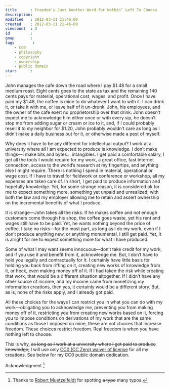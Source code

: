 ```yaml
---
title      : Freedom’s Just Another Word for Nothin’ Left To Choose
description: 
modified   : 2012-03-11 21:46:00
created    : 2012-03-11 21-46-00
viewcount  : 0
id         : 
gmap       : 
tags        :
    - CC0
    - philosophy
    - copyright
    - ownership
    - public domain
stars      : 
---
```


John manages the cafe down the road where I pay $1.48 for a small medium roast. Eight cents goes to the state as tax and the remaining 140 cents pays for material, operational cost, wages, and profit. Once I have paid my $1.48, the coffee is mine to do whatever I want to with it. I can drink it, or take it with me, or leave half of it un-drunk. John, his employees, and the owner of the cafe exert no proprietorship over that drink. John doesn’t expect me to acknowledge him either once or with every sip, he doesn’t stop me from adding sugar or cream or ice to it, and, if I could probably resell it to my neighbor for $1.20, John probably wouldn’t care as long as I didn’t make a daily business out for it, or otherwise made a pest of myself.

Why does it have to be any different for intellectual output? I work at a university where all I am expected to produce is knowledge. I don’t make things—I make bits and bytes… intangibles. I get paid a comfortable salary, I get all the tools I would require for my work, a great office, fast Internet connection, access to the world’s research at my fingertips, and anything else I might require. There is nothing I spend in material, operational or wage cost. If I have to travel for fieldwork or conference or workshop, all my expenses are taken care of. In short, I get paid to produce information and hopefully knowledge. Yet, for some strange reason, it is considered ok for me to expect something more, something yet unpaid and unrealized, with both the law and my employer allowing me to retain and assert ownership on the incremental benefits of what I produce.

It is strange—John takes all the risks. If he makes coffee and not enough customers come through his shop, the coffee goes waste, yet his rent and wages still have to be paid. Yet, he wants nothing beyond the price of coffee. I take no risks—for the most part, as long as I do my work, even if I don’t produce anything new, or anything monumental, I still get paid. Yet, it is alright for me to expect something more for what I have produced.

Some of what I may want seems innocuous—don’t take credit for my work, and if you use it and benefit from it, acknowledge me. But, I don’t have to hold you legally and contractually for it. I certainly have little basis for holding you back from riffing on it, creating new works of knowledge from it, or heck, even making money off of it. If I had taken the risk while creating that work, that would be a different situation altogether. If I didn’t have any other source of income, and my income came from monetizing my information creations, then yes, it certainly would be a different story. But, as is, none of the risks apply, and I already got paid.

All these choices for the ways I can restrict you in what you can do with my work—obligating you to acknowledge me, preventing you from making money off of it, restricting you from creating new works based on it, forcing you to impose conditions on derivations of my work that are the same conditions as those I imposed on mine, these are not choices that increase freedom. These choices restrict freedom. Real freedom is when you have nothing left to choose.

This is why, <strike>as long as I work at a university where I get paid to produce knowledge,</strike> I will use only [CC0 (CC Zero) waiver of license](http://creativecommons.org/about/cc0) for all my creations. See below for my CC0 public domain dedication.

Acknowledgment [^1]

[^1]: Thanks to <a href="http://www.research.ed.ac.uk/portal/en/persons/robert-muetzelfeldt(4cc02d63-8382-4434-a225-7cf9455ee0b3).html" target="_blank">Robert Muetzelfeldt</a> for spotting <strike>a typo</strike> many typos.
